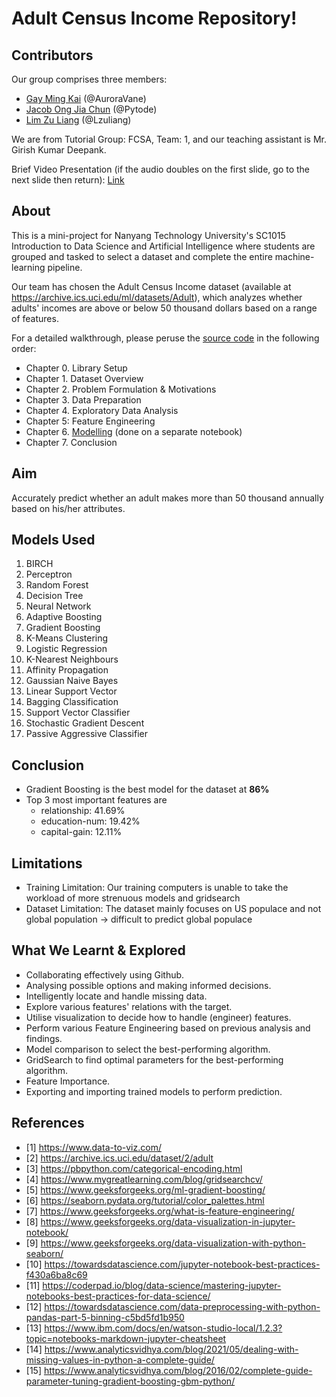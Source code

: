 # Adult Census Income Repository!

## Contributors

Our group comprises three members: 
- [Gay Ming Kai](C230114@e.ntu.edu.sg) (@AuroraVane)
- [Jacob Ong Jia Chun](JONG163@e.ntu.edu.sg) (@Pytode)
- [Lim Zu Liang](E230184@e.ntu.edu.sg) (@Lzuliang)
  
We are from Tutorial Group: FCSA, Team: 1, and our teaching assistant is Mr. Girish Kumar Deepank.

Brief Video Presentation (if the audio doubles on the first slide, go to the next slide then return): [Link](https://www.canva.com/design/DAGA3UcTBQc/QS1fChVqik4YSdmnALXurQ/edit?utm_content=DAGA3UcTBQc&utm_campaign=designshare&utm_medium=link2&utm_source=sharebutton)

## About
This is a mini-project for Nanyang Technology University's SC1015 Introduction to Data Science and Artificial Intelligence where students are grouped and tasked to select a dataset and complete the entire machine-learning pipeline.

Our team has chosen the Adult Census Income dataset (available at https://archive.ics.uci.edu/ml/datasets/Adult), which analyzes whether adults' incomes are above or below 50 thousand dollars based on a range of features.

For a detailed walkthrough, please peruse the [source code](main.ipynb) in the following order:
- Chapter 0. Library Setup
- Chapter 1. Dataset Overview
- Chapter 2. Problem Formulation & Motivations
- Chapter 3. Data Preparation
- Chapter 4. Exploratory Data Analysis
- Chapter 5: Feature Engineering
- Chapter 6. [Modelling](modelling.ipynb) (done on a separate notebook)
- Chapter 7. Conclusion

## Aim
Accurately predict whether an adult makes more than 50 thousand annually based on his/her attributes. 

## Models Used
1. BIRCH
2. Perceptron 
3. Random Forest
4. Decision Tree
5. Neural Network
6. Adaptive Boosting
7. Gradient Boosting
8. K-Means Clustering
9. Logistic Regression
10. K-Nearest Neighbours
11. Affinity Propagation
12. Gaussian Naive Bayes
13. Linear Support Vector
14. Bagging Classification
15. Support Vector Classifier
16. Stochastic Gradient Descent
17. Passive Aggressive Classifier

## Conclusion
- Gradient Boosting is the best model for the dataset at **86%**
- Top 3 most important features are
  - relationship: 41.69%
  - education-num: 19.42%
  - capital-gain: 12.11%

## Limitations
- Training Limitation: Our training computers is unable to take the workload of more strenuous models and gridsearch
- Dataset Limitation: The dataset mainly focuses on US populace and not global population -> difficult to predict global populace

## What We Learnt & Explored
- Collaborating effectively using Github.
- Analysing possible options and making informed decisions.
- Intelligently locate and handle missing data.
- Explore various features' relations with the target.
- Utilise visualization to decide how to handle (engineer) features.
- Perform various Feature Engineering based on previous analysis and findings.
- Model comparison to select the best-performing algorithm.
- GridSearch to find optimal parameters for the best-performing algorithm.
- Feature Importance.
- Exporting and importing trained models to perform prediction. 

## References
- [1] https://www.data-to-viz.com/
- [2] https://archive.ics.uci.edu/dataset/2/adult
- [3] https://pbpython.com/categorical-encoding.html
- [4] https://www.mygreatlearning.com/blog/gridsearchcv/
- [5] https://www.geeksforgeeks.org/ml-gradient-boosting/
- [6] https://seaborn.pydata.org/tutorial/color_palettes.html
- [7] https://www.geeksforgeeks.org/what-is-feature-engineering/
- [8] https://www.geeksforgeeks.org/data-visualization-in-jupyter-notebook/
- [9] https://www.geeksforgeeks.org/data-visualization-with-python-seaborn/
- [10] https://towardsdatascience.com/jupyter-notebook-best-practices-f430a6ba8c69
- [11] https://coderpad.io/blog/data-science/mastering-jupyter-notebooks-best-practices-for-data-science/
- [12] https://towardsdatascience.com/data-preprocessing-with-python-pandas-part-5-binning-c5bd5fd1b950
- [13] https://www.ibm.com/docs/en/watson-studio-local/1.2.3?topic=notebooks-markdown-jupyter-cheatsheet
- [14] https://www.analyticsvidhya.com/blog/2021/05/dealing-with-missing-values-in-python-a-complete-guide/
- [15] https://www.analyticsvidhya.com/blog/2016/02/complete-guide-parameter-tuning-gradient-boosting-gbm-python/

